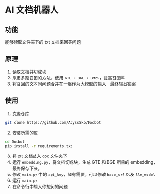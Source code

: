 # AI 文档机器人
## 功能
能够读取文件夹下的 txt 文档来回答问题
## 原理
1. 读取文档并切成块
2. 采用多路召回的方法，使用 `GTE + BGE + BM25`，提高召回率
3. 将召回的文本同问题合并在一起作为大模型的输入，最终输出答案
## 使用
1. 克隆仓库
```bash
git clone https://github.com/AbyssSkb/Docbot
```
2. 安装所需的库
```bash
cd Docbot
pip install -r requirements.txt
```
3. 将 txt 文档放入 `doc` 文件夹下
4. 运行 `embedding.py`，将文档切成块，生成 GTE 和 BGE 所需的 embedding，最终保存下来。
5. 修改 `main.py` 中的 `api_key`，如有需要，可以修改 `base_url` 以及 `llm_model`
6. 运行 `main.py`
7. 在命令行中输入你想问的问题
  
